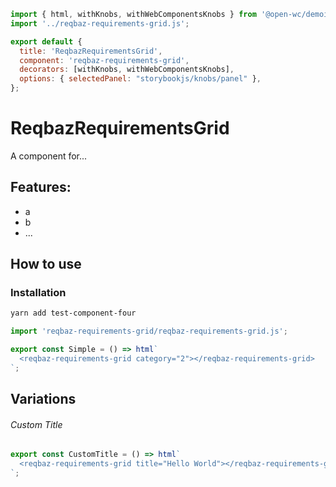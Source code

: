 ```js script
import { html, withKnobs, withWebComponentsKnobs } from '@open-wc/demoing-storybook';
import '../reqbaz-requirements-grid.js';

export default {
  title: 'ReqbazRequirementsGrid',
  component: 'reqbaz-requirements-grid',
  decorators: [withKnobs, withWebComponentsKnobs],
  options: { selectedPanel: "storybookjs/knobs/panel" },
};
```

# ReqbazRequirementsGrid

A component for...

## Features:

- a
- b
- ...

## How to use

### Installation

```bash
yarn add test-component-four
```

```js
import 'reqbaz-requirements-grid/reqbaz-requirements-grid.js';
```

```js preview-story
export const Simple = () => html`
  <reqbaz-requirements-grid category="2"></reqbaz-requirements-grid>
`;
```

## Variations

###### Custom Title

```js preview-story
export const CustomTitle = () => html`
  <reqbaz-requirements-grid title="Hello World"></reqbaz-requirements-grid>
`;
```
